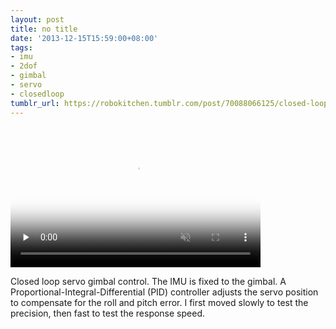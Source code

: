 ```yaml
---
layout: post
title: no title
date: '2013-12-15T15:59:00+08:00'
tags:
- imu
- 2dof
- gimbal
- servo
- closedloop
tumblr_url: https://robokitchen.tumblr.com/post/70088066125/closed-loop-gimbal-control
---
```

<video id="embed-613f4f514fb3e979975378" class="crt-video crt-skin-default" width="400" height="225" poster="https://64.media.tumblr.com/tumblr_mxutu3XBj71sjwnlx_frame1.jpg" preload="none" muted data-crt-video data-crt-options='{"autoheight":null,"duration":14,"hdUrl":false,"filmstrip":{"url":"https://25.media.tumblr.com/previews/tumblr_mxutu3XBj71sjwnlx_filmstrip.jpg","width":"200","height":"112"}}' crossorigin="anonymous">
    <source src="https://va.media.tumblr.com/tumblr_mxutu3XBj71sjwnlx.mp4" type="video/mp4">
</source></video>  

Closed loop servo gimbal control. The IMU is fixed to the gimbal. A Proportional-Integral-Differential (PID) controller adjusts the servo position to compensate for the roll and pitch error. I first moved slowly to test the precision, then fast to test the response speed.

